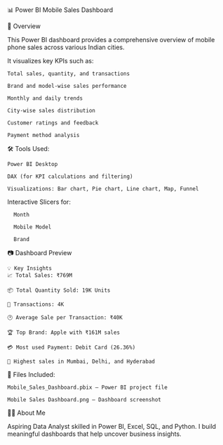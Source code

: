 📊 Power BI Mobile Sales Dashboard

📌 Overview

This Power BI dashboard provides a comprehensive overview of mobile phone sales across various Indian cities. 

It visualizes key KPIs such as:

    Total sales, quantity, and transactions

    Brand and model-wise sales performance

    Monthly and daily trends

    City-wise sales distribution

    Customer ratings and feedback

    Payment method analysis

🛠️ Tools Used:
    
    Power BI Desktop

    DAX (for KPI calculations and filtering)

    Visualizations: Bar chart, Pie chart, Line chart, Map, Funnel

  Interactive Slicers for:

      Month

      Mobile Model

      Brand

📷 Dashboard Preview

    💡 Key Insights
    📈 Total Sales: ₹769M

    📦 Total Quantity Sold: 19K Units

    🧾 Transactions: 4K

    🕑 Average Sale per Transaction: ₹40K

    🏆 Top Brand: Apple with ₹161M sales

    💳 Most used Payment: Debit Card (26.36%)

    🌆 Highest sales in Mumbai, Delhi, and Hyderabad

📁 Files Included:
       
    Mobile_Sales_Dashboard.pbix – Power BI project file

    Mobile Sales Dashboard.png – Dashboard screenshot

🙋‍♂️ About Me


Aspiring Data Analyst skilled in Power BI, Excel, SQL, and Python. I build meaningful dashboards that help uncover business insights.
